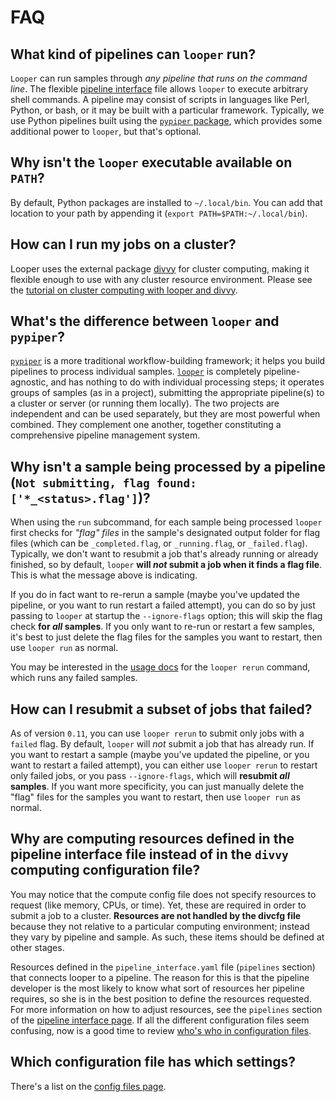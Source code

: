 # FAQ


## What kind of pipelines can `looper` run?

`Looper` can run samples through *any pipeline that runs on the command line*. The flexible [pipeline interface](../pipeline-interface) file allows `looper` to execute arbitrary shell commands. A pipeline may consist of scripts in languages like Perl, Python, or bash, or it may be built with a particular framework. Typically, we use Python pipelines built using the [`pypiper` package](http://pypiper.readthedocs.io), which provides some additional power to `looper`, but that's optional.


## Why isn't the `looper` executable available on `PATH`?
	
By default, Python packages are installed to `~/.local/bin`. 
You can add that location to your path by appending it (`export PATH=$PATH:~/.local/bin`).

## How can I run my jobs on a cluster?
	
Looper uses the external package [divvy](http://code.databio.org/divvy) for cluster computing, making it flexible enough to use with any cluster resource environment. Please see the [tutorial on cluster computing with looper and divvy](cluster-computing.md).


## What's the difference between `looper` and `pypiper`?
	
[`pypiper`](http://pypiper.readthedocs.io) is a more traditional workflow-building framework; it helps you build pipelines to process individual samples. [`looper`](http://looper.readthedocs.io) is completely pipeline-agnostic, and has nothing to do with individual processing steps; it operates groups of samples (as in a project), submitting the appropriate pipeline(s) to a cluster or server (or running them locally). The two projects are independent and can be used separately, but they are most powerful when combined. They complement one another, together constituting a comprehensive pipeline management system. 

## Why isn't a sample being processed by a pipeline (`Not submitting, flag found: ['*_<status>.flag']`)?
	
When using the `run` subcommand, for each sample being processed `looper` first checks for *"flag" files* in the sample's designated output folder for flag files (which can be `_completed.flag`, or `_running.flag`, or `_failed.flag`). 	Typically, we don't want to resubmit a job that's already running or already finished, so by default, `looper` **will *not* submit a job when it finds a flag file**. This is what the message above is indicating. 
	
If you do in fact want to re-rerun a sample (maybe you've updated the pipeline, or you want to run restart a failed attempt), you can do so by just passing to `looper` at startup the `--ignore-flags` option; this will skip the flag check **for *all* samples**. If you only want to re-run or restart a few samples, it's best to just delete the flag files for the samples you want to restart, then use `looper run` as normal.

You may be interested in the [usage docs](../usage) for the `looper rerun` command, which runs any failed samples.

## How can I resubmit a subset of jobs that failed?
	
As of version `0.11`, you can use `looper rerun` to submit only jobs with a `failed` flag. By default, `looper` will *not* submit a job that has already run. If you want to restart a sample (maybe you've updated the pipeline, or you want to restart a failed attempt), you can either use `looper rerun` to restart only failed jobs, or you pass `--ignore-flags`, which will **resubmit *all* samples**. If you want more specificity, you can just manually delete the "flag" files for the samples you want to restart, then use `looper run` as normal.

## Why are computing resources defined in the pipeline interface file instead of in the `divvy` computing configuration file?
	
You may notice that the compute config file does not specify resources to request (like memory, CPUs, or time). Yet, these are required in order to submit a job to a cluster. **Resources are not handled by the divcfg file** because they not relative to a particular computing environment; instead they vary by pipeline and sample. As such, these items should be defined at other stages. 

Resources defined in the `pipeline_interface.yaml` file (`pipelines` section) that connects looper to a pipeline. The reason for this is that the pipeline developer is the most likely to know what sort of resources her pipeline requires, so she is in the best position to define the resources requested. For more information on how to adjust resources, see the `pipelines` section of the [pipeline interface page](pipeline-interface.md).  If all the different configuration files seem confusing, now is a good time to review [who's who in configuration files](config-files.md).

## Which configuration file has which settings?
	
There's a list on the [config files page](config-files.md).